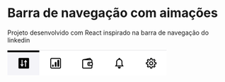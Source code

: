 # Barra de navegação com aimações

Projeto desenvolvido com React inspirado na barra de navegação do linkedin

<img src="./src/assets/img/nav-bar.png" width="360px"/>
